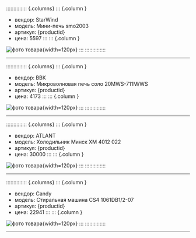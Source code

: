 :::::::::::::: {.columns}
::: {.column }
* вендор: StarWind
* модель: Мини-печь smo2003
* артикул: {productid}
* цена: 5597
:::
::: {.column }

![фото товара](pic/13883932.png){width=120px}
:::
::::::::::::::

* * *    

:::::::::::::: {.columns}
::: {.column }
* вендор: BBK
* модель: Микроволновая печь соло 20MWS-711M/WS
* артикул: {productid}
* цена: 4173
:::
::: {.column }

![фото товара](pic/8483040.png){width=120px}
:::
::::::::::::::

* * *    

:::::::::::::: {.columns}
::: {.column }
* вендор: ATLANT
* модель: Холодильник Минск ХМ 4012 022
* артикул: {productid}
* цена: 30000
:::
::: {.column }

![фото товара](pic/65374769.png){width=120px}
:::
::::::::::::::

* * *    

:::::::::::::: {.columns}
::: {.column }
* вендор: Candy
* модель: Стиральная машина CS4 1061DB1/2-07
* артикул: {productid}
* цена: 22941
:::
::: {.column }

![фото товара](pic/70598275.png){width=120px}
:::
::::::::::::::

* * *    

